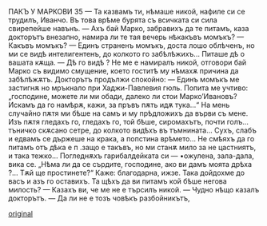 ﻿ПАКЪ У МАРКОВИ	35
— Та казвамъ ти, нѣмаше никой, нафиле си се трудилъ, Иванчо. Въ това врѣме бурята съ всичката си сила свирепейше навънъ.
— Ахъ бай Марко, забравихъ да те питамъ, каза докторътъ внезапно, намира ли те тая вечерь нѣкакъвъ момъкъ?
— Какъвъ момъкъ?
— Единъ страненъ момъкъ, доста лошо облѣченъ, но ми се видѣ интелигентенъ, до колкото го забѣлѣжихъ... Питаше дѣ о вашата кѫща.
— Дѣ го видѣ ? Не ме е намиралъ никой, отговори бай Марко съ видимо смущение, което гоститѣ му нѣмахѫ причина да забѣлѣжѫтъ.
Докторътъ продължи спокойно:
— Единъ момъкъ ме застигнѫ но мръкнало при Хаджи-Павлевия гюль. Попита ме учтиво: „господине, можете ли ми обади, далеко ли стои Марко’Ивановъ? Искамъ да го намѣрѫ, кажи, за пръвъ пѫть идѫ тука...“ На мень случайно пѫтя ми бѣше на самъ и му прѣдложихъ да върви съ мене. Изъ пѫтя гледахъ го, гледахъ го, той бѣше, сиромахътъ, почти голъ... тъничко скѫсано сетре, до колкото видѣхъ въ тъмнината... Сухъ, слабъ и едвамъ се държеше на крака, а попстина врѣмето... Не смѣяхъ да го питамъ отъ дѣка е п .защо е такъвъ, но ми станѫ мило за не цастниятъ, и така тежко... Погледнѫхъ гарибалдейката си — •ожулена, зала-дала, вика се. „Нѣма ли да се сърдите, господине, ако ви дамъ моята дрѣха ?... Тѫй ще простинете?“ Каже: благодарна, ижзе. Така дойдохме до васъ и азъ го оставихъ. Та щѣхъ да ви питамъ кой бѣше негова милость?
— Казахъ ви, че ме не е търсилъ никой.
— Чудно нѣщо казалъ докторътъ.
— Да ли не е тозъ човѣкъ разбойникътъ,

[original](images/046.jpg)
